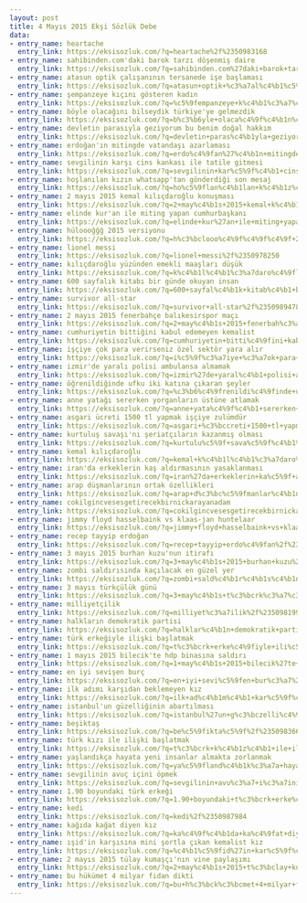 ```yaml
---
layout: post
title: 4 Mayıs 2015 Ekşi Sözlük Debe
data:
- entry_name: heartache
  entry_link: https://eksisozluk.com/?q=heartache%2f%2350983168
- entry_name: sahibinden.com'daki barok tarzı döşenmiş daire
  entry_link: https://eksisozluk.com/?q=sahibinden.com%27daki+barok+tarz%c4%b1+d%c3%b6%c5%9fenmi%c5%9f+daire%2f%2350989499
- entry_name: atasun optik çalışanının tersanede işe başlaması
  entry_link: https://eksisozluk.com/?q=atasun+optik+%c3%a7al%c4%b1%c5%9fan%c4%b1n%c4%b1n+tersanede+i%c5%9fe+ba%c5%9flamas%c4%b1%2f%2350989550
- entry_name: şempanzeye kıçını gösteren kadın
  entry_link: https://eksisozluk.com/?q=%c5%9fempanzeye+k%c4%b1%c3%a7%c4%b1n%c4%b1+g%c3%b6steren+kad%c4%b1n%2f%2350982301
- entry_name: böyle olacağını bilseydik türkiye'ye gelmezdik
  entry_link: https://eksisozluk.com/?q=b%c3%b6yle+olaca%c4%9f%c4%b1n%c4%b1+bilseydik+t%c3%bcrkiye%27ye+gelmezdik%2f%2350977529
- entry_name: devletin parasıyla geziyorum bu benim doğal hakkım
  entry_link: https://eksisozluk.com/?q=devletin+paras%c4%b1yla+geziyorum+bu+benim+do%c4%9fal+hakk%c4%b1m%2f%2350987145
- entry_name: erdoğan'ın mitingde vatandaşı azarlaması
  entry_link: https://eksisozluk.com/?q=erdo%c4%9fan%27%c4%b1n+mitingde+vatanda%c5%9f%c4%b1+azarlamas%c4%b1%2f%2350982211
- entry_name: sevgilinin karşı cins kankası ile tatile gitmesi
  entry_link: https://eksisozluk.com/?q=sevgilinin+kar%c5%9f%c4%b1+cins+kankas%c4%b1+ile+tatile+gitmesi%2f%2350984347
- entry_name: hoşlanılan kızın whatsapp'tan gönderdiği son mesaj
  entry_link: https://eksisozluk.com/?q=ho%c5%9flan%c4%b1lan+k%c4%b1z%c4%b1n+whatsapp%27tan+g%c3%b6nderdi%c4%9fi+son+mesaj%2f%2350979191
- entry_name: 2 mayıs 2015 kemal kılıçdaroğlu konuşması
  entry_link: https://eksisozluk.com/?q=2+may%c4%b1s+2015+kemal+k%c4%b1l%c4%b1%c3%a7daro%c4%9flu+konu%c5%9fmas%c4%b1%2f%2350980340
- entry_name: elinde kur'an ile miting yapan cumhurbaşkanı
  entry_link: https://eksisozluk.com/?q=elinde+kur%27an+ile+miting+yapan+cumhurba%c5%9fkan%c4%b1%2f%2350986482
- entry_name: hüloooğğğ 2015 versiyonu
  entry_link: https://eksisozluk.com/?q=h%c3%bclooo%c4%9f%c4%9f%c4%9f+2015+versiyonu%2f%2350981504
- entry_name: lionel messi
  entry_link: https://eksisozluk.com/?q=lionel+messi%2f%2350978250
- entry_name: kılıçdaroğlu yüzünden emekli maaşları düşük
  entry_link: https://eksisozluk.com/?q=k%c4%b1l%c4%b1%c3%a7daro%c4%9flu+y%c3%bcz%c3%bcnden+emekli+maa%c5%9flar%c4%b1+d%c3%bc%c5%9f%c3%bck%2f%2350979699
- entry_name: 600 sayfalık kitabı bir günde okuyan insan
  entry_link: https://eksisozluk.com/?q=600+sayfal%c4%b1k+kitab%c4%b1+bir+g%c3%bcnde+okuyan+insan%2f%2350989026
- entry_name: survivor all-star
  entry_link: https://eksisozluk.com/?q=survivor+all-star%2f%2350989478
- entry_name: 2 mayıs 2015 fenerbahçe balıkesirspor maçı
  entry_link: https://eksisozluk.com/?q=2+may%c4%b1s+2015+fenerbah%c3%a7e+bal%c4%b1kesirspor+ma%c3%a7%c4%b1%2f%2350987495
- entry_name: cumhuriyetin bittiğini kabul edemeyen kemalist
  entry_link: https://eksisozluk.com/?q=cumhuriyetin+bitti%c4%9fini+kabul+edemeyen+kemalist%2f%2350986379
- entry_name: işçiye çok para verirseniz özel sektör yara alır
  entry_link: https://eksisozluk.com/?q=i%c5%9f%c3%a7iye+%c3%a7ok+para+verirseniz+%c3%b6zel+sekt%c3%b6r+yara+al%c4%b1r%2f%2350979367
- entry_name: izmir'de yaralı polisi ambulansa almamak
  entry_link: https://eksisozluk.com/?q=izmir%27de+yaral%c4%b1+polisi+ambulansa+almamak%2f%2350990859
- entry_name: öğrenildiğinde ufku iki katına çıkaran şeyler
  entry_link: https://eksisozluk.com/?q=%c3%b6%c4%9frenildi%c4%9finde+ufku+iki+kat%c4%b1na+%c3%a7%c4%b1karan+%c5%9feyler%2f%2350985170
- entry_name: anne yatağı sererken yorganların üstüne atlamak
  entry_link: https://eksisozluk.com/?q=anne+yata%c4%9f%c4%b1+sererken+yorganlar%c4%b1n+%c3%bcst%c3%bcne+atlamak%2f%2350985393
- entry_name: asgari ücreti 1500 tl yapmak işçiye zulümdür
  entry_link: https://eksisozluk.com/?q=asgari+%c3%bccreti+1500+tl+yapmak+i%c5%9f%c3%a7iye+zul%c3%bcmd%c3%bcr%2f%2350982980
- entry_name: kurtuluş savaşı'nı şeriatçıların kazanmış olması
  entry_link: https://eksisozluk.com/?q=kurtulu%c5%9f+sava%c5%9f%c4%b1%27n%c4%b1+%c5%9feriat%c3%a7%c4%b1lar%c4%b1n+kazanm%c4%b1%c5%9f+olmas%c4%b1%2f%2350980465
- entry_name: kemal kılıçdaroğlu
  entry_link: https://eksisozluk.com/?q=kemal+k%c4%b1l%c4%b1%c3%a7daro%c4%9flu%2f%2350980690
- entry_name: iran'da erkeklerin kaş aldırmasının yasaklanması
  entry_link: https://eksisozluk.com/?q=iran%27da+erkeklerin+ka%c5%9f+ald%c4%b1rmas%c4%b1n%c4%b1n+yasaklanmas%c4%b1%2f%2350983763
- entry_name: arap düşmanlarının ortak özellikleri
  entry_link: https://eksisozluk.com/?q=arap+d%c3%bc%c5%9fmanlar%c4%b1n%c4%b1n+ortak+%c3%b6zellikleri%2f%2350978740
- entry_name: cokilgincvesesgetirecekbirnickarayanadam
  entry_link: https://eksisozluk.com/?q=cokilgincvesesgetirecekbirnickarayanadam%2f%2350985494
- entry_name: jimmy floyd hasselbaink vs klaas-jan huntelaar
  entry_link: https://eksisozluk.com/?q=jimmy+floyd+hasselbaink+vs+klaas-jan+huntelaar%2f%2350979193
- entry_name: recep tayyip erdoğan
  entry_link: https://eksisozluk.com/?q=recep+tayyip+erdo%c4%9fan%2f%2350976634
- entry_name: 3 mayıs 2015 burhan kuzu'nun itirafı
  entry_link: https://eksisozluk.com/?q=3+may%c4%b1s+2015+burhan+kuzu%27nun+itiraf%c4%b1%2f%2350994186
- entry_name: zombi saldırısında kaçılacak en güzel yer
  entry_link: https://eksisozluk.com/?q=zombi+sald%c4%b1r%c4%b1s%c4%b1nda+ka%c3%a7%c4%b1lacak+en+g%c3%bczel+yer%2f%2350976470
- entry_name: 3 mayıs türkçülük günü
  entry_link: https://eksisozluk.com/?q=3+may%c4%b1s+t%c3%bcrk%c3%a7%c3%bcl%c3%bck+g%c3%bcn%c3%bc%2f%2350980368
- entry_name: milliyetçilik
  entry_link: https://eksisozluk.com/?q=milliyet%c3%a7ilik%2f%2350981995
- entry_name: halkların demokratik partisi
  entry_link: https://eksisozluk.com/?q=halklar%c4%b1n+demokratik+partisi%2f%2350977424
- entry_name: türk erkeğiyle ilişki başlatmak
  entry_link: https://eksisozluk.com/?q=t%c3%bcrk+erke%c4%9fiyle+ili%c5%9fki+ba%c5%9flatmak%2f%2350978178
- entry_name: 1 mayıs 2015 bilecik'te hdp binasına saldırı
  entry_link: https://eksisozluk.com/?q=1+may%c4%b1s+2015+bilecik%27te+hdp+binas%c4%b1na+sald%c4%b1r%c4%b1%2f%2350988890
- entry_name: en iyi sevişen burç
  entry_link: https://eksisozluk.com/?q=en+iyi+sevi%c5%9fen+bur%c3%a7%2f%2350989767
- entry_name: ilk adımı karşıdan beklemeyen kız
  entry_link: https://eksisozluk.com/?q=ilk+ad%c4%b1m%c4%b1+kar%c5%9f%c4%b1dan+beklemeyen+k%c4%b1z%2f%2350985871
- entry_name: istanbul'un güzelliğinin abartılması
  entry_link: https://eksisozluk.com/?q=istanbul%27un+g%c3%bczelli%c4%9finin+abart%c4%b1lmas%c4%b1%2f%2350980436
- entry_name: beşiktaş
  entry_link: https://eksisozluk.com/?q=be%c5%9fikta%c5%9f%2f%2350983668
- entry_name: türk kızı ile ilişki başlatmak
  entry_link: https://eksisozluk.com/?q=t%c3%bcrk+k%c4%b1z%c4%b1+ile+ili%c5%9fki+ba%c5%9flatmak%2f%2350980586
- entry_name: yaşlandıkça hayata yeni insanlar almakta zorlanmak
  entry_link: https://eksisozluk.com/?q=ya%c5%9fland%c4%b1k%c3%a7a+hayata+yeni+insanlar+almakta+zorlanmak%2f%2350989717
- entry_name: sevgilinin avuç içini öpmek
  entry_link: https://eksisozluk.com/?q=sevgilinin+avu%c3%a7+i%c3%a7ini+%c3%b6pmek%2f%2350980748
- entry_name: 1.90 boyundaki türk erkeği
  entry_link: https://eksisozluk.com/?q=1.90+boyundaki+t%c3%bcrk+erke%c4%9fi%2f%2350979057
- entry_name: kedi
  entry_link: https://eksisozluk.com/?q=kedi%2f%2350987984
- entry_name: kağıda kağat diyen kız
  entry_link: https://eksisozluk.com/?q=ka%c4%9f%c4%b1da+ka%c4%9fat+diyen+k%c4%b1z%2f%2350992379
- entry_name: ışid'in karşısına mini şortla çıkan kemalist kız
  entry_link: https://eksisozluk.com/?q=%c4%b1%c5%9fid%27in+kar%c5%9f%c4%b1s%c4%b1na+mini+%c5%9fortla+%c3%a7%c4%b1kan+kemalist+k%c4%b1z%2f%2350976769
- entry_name: 2 mayıs 2015 tülay kumaşçı'nın vine paylaşımı
  entry_link: https://eksisozluk.com/?q=2+may%c4%b1s+2015+t%c3%bclay+kuma%c5%9f%c3%a7%c4%b1%27n%c4%b1n+vine+payla%c5%9f%c4%b1m%c4%b1%2f%2350988706
- entry_name: bu hükümet 4 milyar fidan dikti
  entry_link: https://eksisozluk.com/?q=bu+h%c3%bck%c3%bcmet+4+milyar+fidan+dikti%2f%2350987895
---
```

